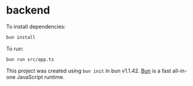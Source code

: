 # backend

To install dependencies:

```bash
bun install
```

To run:

```bash
bun run src/app.ts
```

This project was created using `bun init` in bun v1.1.42. [Bun](https://bun.sh) is a fast all-in-one JavaScript runtime.
